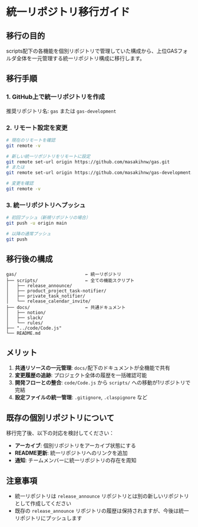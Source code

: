 # 統一リポジトリ移行ガイド

## 移行の目的
scripts配下の各機能を個別リポジトリで管理していた構成から、上位GASフォルダ全体を一元管理する統一リポジトリ構成に移行します。

## 移行手順

### 1. GitHub上で統一リポジトリを作成
推奨リポジトリ名: `gas` または `gas-development`

### 2. リモート設定を変更

```bash
# 現在のリモートを確認
git remote -v

# 新しい統一リポジトリをリモートに設定
git remote set-url origin https://github.com/masakihnw/gas.git
# または
git remote set-url origin https://github.com/masakihnw/gas-development.git

# 変更を確認
git remote -v
```

### 3. 統一リポジトリへプッシュ

```bash
# 初回プッシュ（新規リポジトリの場合）
git push -u origin main

# 以降の通常プッシュ
git push
```

## 移行後の構成

```
gas/                          ← 統一リポジトリ
├── scripts/                  ← 全ての機能スクリプト
│   ├── release_announce/
│   ├── product_project_task-notifier/
│   ├── private_task_notifier/
│   └── release_calendar_invite/
├── docs/                     ← 共通ドキュメント
│   ├── notion/
│   ├── slack/
│   └── rules/
├── "../code/Code.js"
└── README.md
```

## メリット

1. **共通リソースの一元管理**: `docs/`配下のドキュメントが全機能で共有
2. **変更履歴の追跡**: プロジェクト全体の履歴を一括確認可能
3. **開発フローとの整合**: `code/Code.js` から `scripts/` への移動が1リポジトリで完結
4. **設定ファイルの統一管理**: `.gitignore`, `.claspignore` など

## 既存の個別リポジトリについて

移行完了後、以下の対応を検討してください：

- **アーカイブ**: 個別リポジトリをアーカイブ状態にする
- **README更新**: 統一リポジトリへのリンクを追加
- **通知**: チームメンバーに統一リポジトリの存在を周知

## 注意事項

- 統一リポジトリは `release_announce` リポジトリとは別の新しいリポジトリとして作成してください
- 既存の `release_announce` リポジトリの履歴は保持されますが、今後は統一リポジトリにプッシュします

